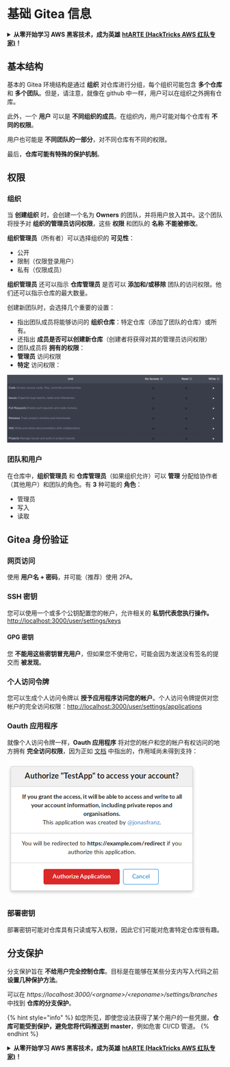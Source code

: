 # 基础 Gitea 信息

<details>

<summary><strong>从零开始学习 AWS 黑客技术，成为英雄</strong> <a href="https://training.hacktricks.xyz/courses/arte"><strong>htARTE (HackTricks AWS 红队专家)</strong></a><strong>！</strong></summary>

支持 HackTricks 的其他方式：

* 如果您想在 **HackTricks 中看到您的公司广告** 或 **下载 HackTricks 的 PDF**，请查看 [**订阅计划**](https://github.com/sponsors/carlospolop)！
* 获取 [**官方的 PEASS & HackTricks 商品**](https://peass.creator-spring.com)
* 发现 [**PEASS 家族**](https://opensea.io/collection/the-peass-family)，我们独家的 [**NFTs 集合**](https://opensea.io/collection/the-peass-family)
* **加入** 💬 [**Discord 群组**](https://discord.gg/hRep4RUj7f) 或 [**telegram 群组**](https://t.me/peass) 或在 **Twitter** 🐦 上 **关注** 我 [**@carlospolopm**](https://twitter.com/carlospolopm)**。**
* **通过向** [**HackTricks**](https://github.com/carlospolop/hacktricks) 和 [**HackTricks Cloud**](https://github.com/carlospolop/hacktricks-cloud) github 仓库提交 PR 来分享您的黑客技巧。

</details>

## 基本结构

基本的 Gitea 环境结构是通过 **组织** 对仓库进行分组，每个组织可能包含 **多个仓库** 和 **多个团队**。但是，请注意，就像在 github 中一样，用户可以在组织之外拥有仓库。

此外，一个 **用户** 可以是 **不同组织的成员**。在组织内，用户可能对每个仓库有 **不同的权限**。

用户也可能是 **不同团队的一部分**，对不同仓库有不同的权限。

最后，**仓库可能有特殊的保护机制**。

## 权限

### 组织

当 **创建组织** 时，会创建一个名为 **Owners** 的团队，并将用户放入其中。这个团队将授予对 **组织的管理员访问权限**，这些 **权限** 和团队的 **名称** **不能被修改**。

**组织管理员**（所有者）可以选择组织的 **可见性**：

* 公开
* 限制（仅限登录用户）
* 私有（仅限成员）

**组织管理员** 还可以指示 **仓库管理员** 是否可以 **添加和/或移除** 团队的访问权限。他们还可以指示仓库的最大数量。

创建新团队时，会选择几个重要的设置：

* 指出团队成员将能够访问的 **组织仓库**：特定仓库（添加了团队的仓库）或所有。
* 还指出 **成员是否可以创建新仓库**（创建者将获得对其的管理员访问权限）
* 团队成员将 **拥有的权限**：
* **管理员** 访问权限
* **特定** 访问权限：

![](<../../.gitbook/assets/image (3) (1) (1) (1) (1) (1) (1) (1) (1).png>)

### 团队和用户

在仓库中，**组织管理员** 和 **仓库管理员**（如果组织允许）可以 **管理** 分配给协作者（其他用户）和团队的角色。有 **3** 种可能的 **角色**：

* 管理员
* 写入
* 读取

## Gitea 身份验证

### 网页访问

使用 **用户名 + 密码**，并可能（推荐）使用 2FA。

### **SSH 密钥**

您可以使用一个或多个公钥配置您的帐户，允许相关的 **私钥代表您执行操作。** [http://localhost:3000/user/settings/keys](http://localhost:3000/user/settings/keys)

#### **GPG 密钥**

您 **不能用这些密钥冒充用户**，但如果您不使用它，可能会因为发送没有签名的提交而 **被发现**。

### **个人访问令牌**

您可以生成个人访问令牌以 **授予应用程序访问您的帐户**。个人访问令牌提供对您帐户的完全访问权限：[http://localhost:3000/user/settings/applications](http://localhost:3000/user/settings/applications)

### Oauth 应用程序

就像个人访问令牌一样，**Oauth 应用程序** 将对您的帐户和您的帐户有权访问的地方拥有 **完全访问权限**，因为正如 [文档](https://docs.gitea.io/en-us/oauth2-provider/#scopes) 中指出的，作用域尚未得到支持：

![](<../../.gitbook/assets/image (60).png>)

### 部署密钥

部署密钥可能对仓库具有只读或写入权限，因此它们可能对危害特定仓库很有趣。

## 分支保护

分支保护旨在 **不给用户完全控制仓库**。目标是在能够在某些分支内写入代码之前 **设置几种保护方法**。

可以在 _https://localhost:3000/\<orgname>/\<reponame>/settings/branches_ 中找到 **仓库的分支保护**。

{% hint style="info" %}
如您所见，即使您设法获得了某个用户的一些凭据，**仓库可能受到保护，避免您将代码推送到 master**，例如危害 CI/CD 管道。
{% endhint %}

<details>

<summary><strong>从零开始学习 AWS 黑客技术，成为英雄</strong> <a href="https://training.hacktricks.xyz/courses/arte"><strong>htARTE (HackTricks AWS 红队专家)</strong></a><strong>！</strong></summary>

支持 HackTricks 的其他方式：

* 如果您想在 **HackTricks 中看到您的公司广告** 或 **下载 HackTricks 的 PDF**，请查看 [**订阅计划**](https://github.com/sponsors/carlospolop)！
* 获取 [**官方的 PEASS & HackTricks 商品**](https://peass.creator-spring.com)
* 发现 [**PEASS 家族**](https://opensea.io/collection/the-peass-family)，我们独家的 [**NFTs 集合**](https://opensea.io/collection/the-peass-family)
* **加入** 💬 [**Discord 群组**](https://discord.gg/hRep4RUj7f) 或 [**telegram 群组**](https://t.me/peass) 或在 **Twitter** 🐦 上 **关注** 我 [**@carlospolopm**](https://twitter.com/carlospolopm)**。**
* **通过向** [**HackTricks**](https://github.com/carlospolop/hacktricks) 和 [**HackTricks Cloud**](https://github.com/carlospolop/hacktricks-cloud) github 仓库提交 PR 来分享您的黑客技巧。

</details>
